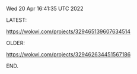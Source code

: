 Wed 20 Apr 16:41:35 UTC 2022

LATEST:

  https://wokwi.com/projects/329465139607634514

OLDER:

  https://wokwi.com/projects/329462634451567186


END.
